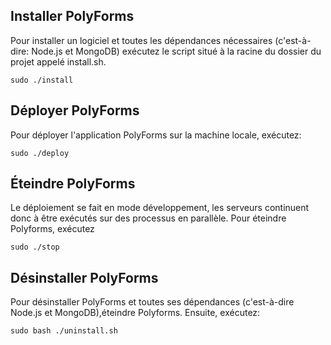## Installer PolyForms
Pour installer un logiciel et toutes les dépendances nécessaires (c'est-à-dire: Node.js et MongoDB)
exécutez le script situé à la racine du dossier du projet appelé install.sh.

```
sudo ./install
```

## Déployer PolyForms
Pour déployer l'application PolyForms sur la machine locale, exécutez:

```
sudo ./deploy
```

## Éteindre PolyForms
Le déploiement se fait en mode développement, les serveurs continuent donc à être exécutés sur des processus en parallèle. Pour éteindre Polyforms, exécutez

```
sudo ./stop
```

## Désinstaller PolyForms
Pour désinstaller PolyForms et toutes ses dépendances (c'est-à-dire Node.js et MongoDB),éteindre Polyforms. Ensuite, exécutez:

```
sudo bash ./uninstall.sh
```
